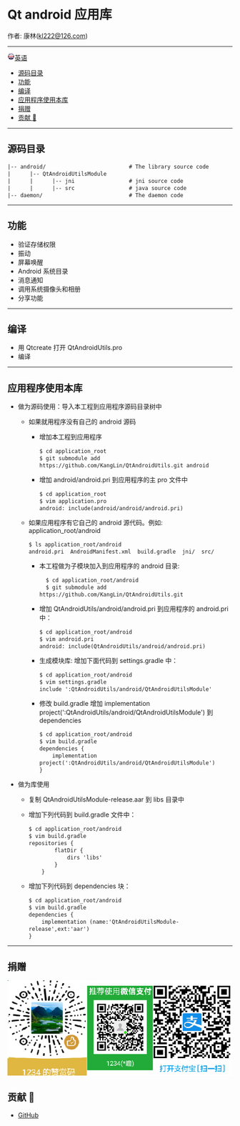 # Qt android 应用库

作者: 康林(kl222@126.com)

---

[<img src="Image/English.png" alt="英语" title="英语" width="16" height="16" />英语](README.md)

<!-- toc -->

- [源码目录](#源码目录)
- [功能](#功能)
- [编译](#编译)
- [应用程序使用本库](#应用程序使用本库)
- [捐赠](#捐赠)
- [贡献 :beers:](#贡献-beers)

<!-- tocstop -->

---

## 源码目录

    |-- android/                          # The library source code
    |      |-- QtAndroidUtilsModule
    |      |      |-- jni                 # jni source code
    |      |      |-- src                 # java source code
    |-- daemon/                           # The daemon code

---

## 功能

- 验证存储权限
- 振动
- 屏幕唤醒
- Android 系统目录
- 消息通知
- 调用系统摄像头和相册
- 分享功能

---

## 编译

+ 用 Qtcreate 打开 QtAndroidUtils.pro 
+ 编译 

---

## 应用程序使用本库

+ 做为源码使用：导入本工程到应用程序源码目录树中
  - 如果就用程序没有自己的 android 源码
    + 增加本工程到应用程序

          $ cd application_root
          $ git submodule add https://github.com/KangLin/QtAndroidUtils.git android

    + 增加 android/android.pri 到应用程序的主 pro 文件中

          $ cd application_root
          $ vim application.pro
          android: include(android/android/android.pri)

  - 如果应用程序有它自己的 android 源代码。例如: application_root/android

        $ ls application_root/android
        android.pri  AndroidManifest.xml  build.gradle  jni/  src/

    + 本工程做为子模块加入到应用程序的 android 目录:

            $ cd application_root/android  
            $ git submodule add https://github.com/KangLin/QtAndroidUtils.git

    + 增加 QtAndroidUtils/android/android.pri 到应用程序的 android.pri 中：

          $ cd application_root/android
          $ vim android.pri
          android: include(QtAndroidUtils/android/android.pri)

    + 生成模块库: 增加下面代码到 settings.gradle 中：

          $ cd application_root/android
          $ vim settings.gradle
          include ':QtAndroidUtils/android/QtAndroidUtilsModule'
          
    + 修改 build.gradle 增加 implementation project(':QtAndroidUtils/android/QtAndroidUtilsModule') 到 dependencies

          $ cd application_root/android
          $ vim build.gradle
          dependencies {
              implementation project(':QtAndroidUtils/android/QtAndroidUtilsModule')
          }
          
+ 做为库使用
  - 复制 QtAndroidUtilsModule-release.aar 到 libs 目录中
  - 增加下列代码到 build.gradle 文件中：
  
        $ cd application_root/android
        $ vim build.gradle
        repositories {
                flatDir {
                    dirs 'libs'
                }
            }
            
  - 增加下列代码到 dependencies 块：
  
        $ cd application_root/android
        $ vim build.gradle
        dependencies {
            implementation (name:'QtAndroidUtilsModule-release',ext:'aar')
        }
        
---

## 捐赠

![donation](https://github.com/KangLin/RabbitCommon/raw/master/Src/Resource/image/Contribute.png "donation")

## 贡献 :beers:
- [GitHub](https://github.com/KangLin/QtAndroidUtils)
